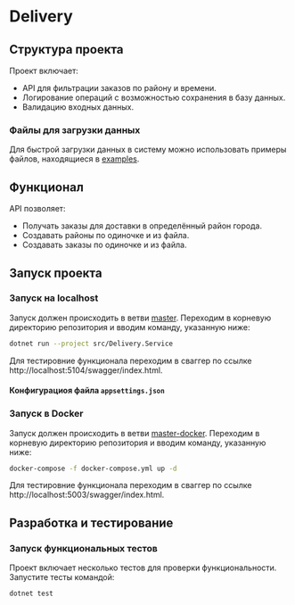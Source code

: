 # Delivery

## Структура проекта

Проект включает:
- API для фильтрации заказов по району и времени.
- Логирование операций с возможностью сохранения в базу данных.
- Валидацию входных данных.

### Файлы для загрузки данных

Для быстрой загрузки данных в систему можно использовать примеры файлов, находящиеся в [examples](examples).

## Функционал

API позволяет:
- Получать заказы для доставки в определённый район города.
- Создавать районы по одиночке и из файла.
- Создавать заказы по одиночке и из файла.

## Запуск проекта

### Запуск на localhost

Запуск должен происходить в ветви [master](../master). Переходим в корневую директорию репозитория и вводим команду, указанную ниже:

```bash
dotnet run --project src/Delivery.Service
```

Для тестировние функционала переходим в сваггер по ссылке http://localhost:5104/swagger/index.html.

#### Конфигурациоя файла `appsettings.json`

### Запуск в Docker
Запуск должен происходить в ветви [master-docker](../master-docker). Переходим в корневую директорию репозитория и вводим команду, указанную ниже:

```bash
docker-compose -f docker-compose.yml up -d
```

Для тестировние функционала переходим в сваггер по ссылке http://localhost:5003/swagger/index.html.

## Разработка и тестирование

### Запуск функциональных тестов

Проект включает несколько тестов для проверки функциональности. Запустите тесты командой:
```bash
dotnet test
```
